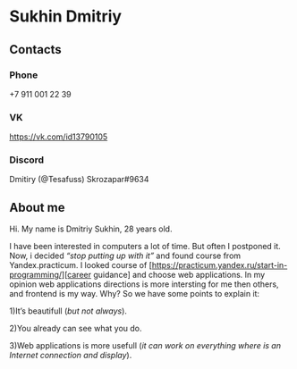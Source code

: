 # Sukhin Dmitriy

## Contacts
### Phone 
+7 911 001 22 39
### VK
https://vk.com/id13790105

### Discord
Dmitiry (@Tesafuss)
Skrozapar#9634

## About me
Hi. My name is Dmitriy Sukhin, 28 years old.

I have been interested in computers a lot of time. But often I postponed it. Now, i decided *“stop putting up with it”* and found course from Yandex.practicum. I looked course of [https://practicum.yandex.ru/start-in-programming/][career guidance] and choose web applications.
In my opinion web applications directions is more intersting for me then others, and frontend is my way. Why? So we have some points to explain it:

1)It’s beautifull (*but not always*).

2)You already can see what you do.

3)Web applications is more usefull (*it can work on everything where is an Internet connection and display*). 